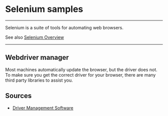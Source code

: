 # Selenium samples

---

Selenium is a suite of tools for automating web browsers.

See also [Selenium Overview](https://www.selenium.dev/documentation/overview/)

---

## Webdriver manager

Most machines automatically update the browser, but the driver does not.
To make sure you get the correct driver for your browser, there are many third party libraries to assist you.

## Sources

- [Driver Management Software](https://www.selenium.dev/documentation/webdriver/getting_started/install_drivers/)
